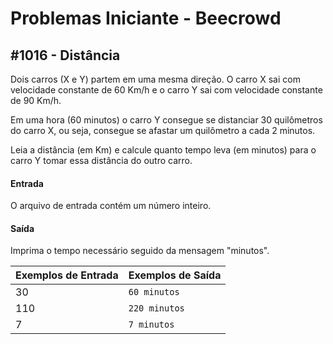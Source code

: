 # Problemas Iniciante - Beecrowd

## #1016 - Distância
Dois carros (X e Y) partem em uma mesma direção. O carro X sai com velocidade constante de 60 Km/h e o carro Y sai com velocidade constante de 90 Km/h.

Em uma hora (60 minutos) o carro Y consegue se distanciar 30 quilômetros do carro X, ou seja, consegue se afastar um quilômetro a cada 2 minutos.

Leia a distância (em Km) e calcule quanto tempo leva (em minutos) para o carro Y tomar essa distância do outro carro.

#### Entrada
O arquivo de entrada contém um número inteiro.

#### Saída
Imprima o tempo necessário seguido da mensagem "minutos".



| Exemplos de Entrada |    Exemplos de Saída  |
|---------------------|-----------------------|
| 30                  | `60 minutos`          |
| 110                 | `220 minutos`         |
| 7                   | `7 minutos`           |
